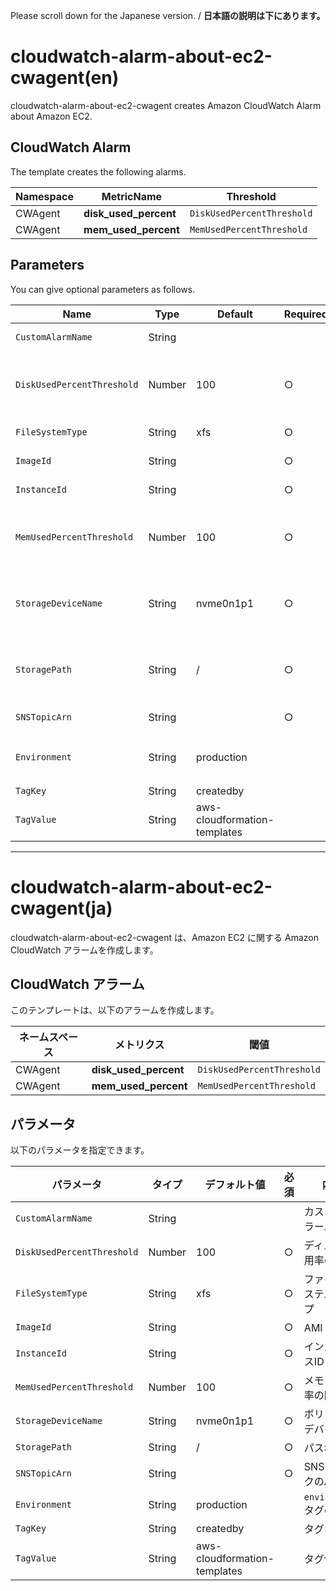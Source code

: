 Please scroll down for the Japanese version. / **日本語の説明は下にあります。**

# cloudwatch-alarm-about-ec2-cwagent(en)

cloudwatch-alarm-about-ec2-cwagent creates Amazon CloudWatch Alarm about Amazon EC2.

## CloudWatch Alarm

The template creates the following alarms.

| Namespace | MetricName | Threshold |
| --- | --- | --- |
| CWAgent | **disk_used_percent** | `DiskUsedPercentThreshold` | 
| CWAgent | **mem_used_percent** | `MemUsedPercentThreshold` | 

## Parameters

You can give optional parameters as follows.

| Name | Type | Default | Required | Details | 
| --- | --- | --- | --- | --- |
| `CustomAlarmName` | String | | | The custom alram name |
| `DiskUsedPercentThreshold` | Number | 100 | ○ | The threshold of disk used percent |
| `FileSystemType` | String | xfs | ○ | The custom alram name |
| `ImageId` | String | | ○ | The image id |
| `InstanceId` | String | | ○ | The instance id |
| `MemUsedPercentThreshold` | Number | 100 | ○ | The threshold of memory used percent |
| `StorageDeviceName` | String | nvme0n1p1 | ○ | A volume device name of the target storage |
| `StoragePath` | String | / | ○ | A volume device path of the target storage |
| `SNSTopicArn` | String | | ○ | The SNS topic ARN |
| `Environment` | String | production | | The value of `environment` tag |
| `TagKey` | String | createdby | | A tag key |
| `TagValue` | String | aws-cloudformation-templates | | A tag value |

---------------------------------------

# cloudwatch-alarm-about-ec2-cwagent(ja)

cloudwatch-alarm-about-ec2-cwagent は、Amazon EC2 に関する Amazon CloudWatch アラームを作成します。

## CloudWatch アラーム

このテンプレートは、以下のアラームを作成します。

| ネームスペース | メトリクス | 閾値 |
| --- | --- | --- |
| CWAgent | **disk_used_percent** | `DiskUsedPercentThreshold` | 
| CWAgent | **mem_used_percent** | `MemUsedPercentThreshold` | 

## パラメータ

以下のパラメータを指定できます。

| パラメータ | タイプ | デフォルト値 | 必須 | 内容 | 
| --- | --- | --- | --- | --- |
| `CustomAlarmName` | String | | | カスタムアラーム名 |
| `DiskUsedPercentThreshold` | Number | 100 | ○ | ディスク使用率の閾値 |
| `FileSystemType` | String | xfs | ○ | ファイルシステムタイプ |
| `ImageId` | String | | ○ | AMI の ID |
| `InstanceId` | String | | ○ | インスタンスID |
| `MemUsedPercentThreshold` | Number | 100 | ○ | メモリ使用率の閾値 |
| `StorageDeviceName` | String | nvme0n1p1 | ○ | ボリュームデバイス名 |
| `StoragePath` | String | / | ○ | パス名 |
| `SNSTopicArn` | String | | ○ | SNSトピックのARN |
| `Environment` | String | production | | `environment` タグの値 |
| `TagKey` | String | createdby | | タグキー |
| `TagValue` | String | aws-cloudformation-templates | | タグ値 |